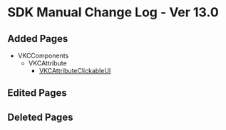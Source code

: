 # SDK Manual Change Log - Ver 13.0

## Added Pages

- VKCComponents
  - VKCAttribute
    - [VKCAttributeClickableUI](https://vrhikky.github.io/VketCloudSDK_Documents/13.0/en/VKCComponents/VKCAttribute/VKCAttributeClickableUI.html)

## Edited Pages

## Deleted Pages
